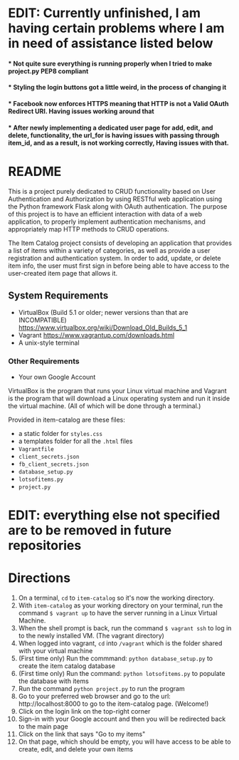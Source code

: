 # EDIT: Currently unfinished, I am having certain problems where I am in need of assistance listed below
#### * Not quite sure everything is running properly when I tried to make project.py PEP8 compliant
#### * Styling the login buttons got a little weird, in the process of changing it
#### * Facebook now enforces HTTPS meaning that HTTP is not a Valid OAuth Redirect URI. Having issues working around that
#### * After newly implementing a dedicated user page for add, edit, and delete, functionality, the url_for is having issues with passing through item_id, and as a result, is not working correctly, Having issues with that.


# README
This is a project purely dedicated to CRUD functionality based on User Authentication and Authorization by using RESTful web application using the Python framework Flask along with OAuth authentication. The purpose of this project is to have an efficient interaction with data of a web application, to properly implement authentication mechanisms, and appropriately map HTTP methods to CRUD operations.

The Item Catalog project consists of developing an application that provides a list of items within a variety of categories, as well as provide a user registration and authentication system. In order to add, update, or delete item info, the user must first sign in before being able to have access to the user-created item page that allows it.

## System Requirements
* VirtualBox 
(Build 5.1 or older; newer versions than that are INCOMPATIBLE)
https://www.virtualbox.org/wiki/Download_Old_Builds_5_1
* Vagrant
https://www.vagrantup.com/downloads.html
* A unix-style terminal

### Other Requirements
* Your own Google Account

VirtualBox is the program that runs your Linux virtual machine and Vagrant is the program that will download a Linux operating system and run it inside the virtual machine. (All of which will be done through a terminal.)

Provided in item-catalog are these files:
* a static folder for `styles.css`
* a templates folder for all the `.html` files
* `Vagrantfile`
* `client_secrets.json`
* `fb_client_secrets.json`
* `database_setup.py`
* `lotsofitems.py`
* `project.py`

# EDIT: everything else not specified are to be removed in future repositories

# Directions
1. On a terminal, `cd` to `item-catalog` so it's now the working directory.
2. With `item-catalog` as your working directory on your terminal, run the command `$ vagrant up` to have the server running in a Linux Virtual Machine.
3. When the shell prompt is back, run the command `$ vagrant ssh` to log in to the newly installed VM. (The vagrant directory)
4. When logged into vagrant, `cd` into `/vagrant` which is the folder shared with your virtual machine
5. (First time only) Run the commmand: `python database_setup.py` to create the item catalog database
6. (First time only) Run the command: `python lotsofitems.py` to populate the database with items
7. Run the command `python project.py` to run the program 
8. Go to your preferred web browser and go to the url: http://localhost:8000 to go to the item-catalog page. (Welcome!)
9. Click on the login link on the top-right corner
10. Sign-in with your Google account and then you will be redirected back to the main page
11. Click on the link that says "Go to my items"
12. On that page, which should be empty, you will have access to be able to create, edit, and delete your own items


